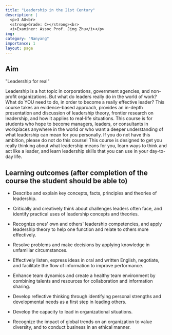 ```yaml
---
title: "Leadership in the 21st Century"
description: |
  <p>3 AU<br>
  <strong>Grade: C+</strong><br>
  <i>Examiner: Assoc Prof. Jing Zhu</i></p>
img:
category: "Nanyang"
importance: 1
layout: page
---
```


## Aim

"Leadership for real"

Leadership is a hot topic in corporations, government agencies, and non-profit organizations. But what do leaders really do in the world of work? What do YOU need to do, in order to become a really effective leader? This course takes an evidence-based approach, provides an in-depth presentation and discussion of leadership theory, frontier research on leadership, and how it applies to real-life situations. This course is for students who hope to become managers, leaders, or consultants in workplaces anywhere in the world or who want a deeper understanding of what leadership can mean for you personally. If you do not have this ambition, please do not do this course! This course is designed to get you really thinking about what leadership means for you, learn ways to think and act like a leader, and learn leadership skills that you can use in your day-to-day life.

## Learning outcomes (after completion of the course the student should be able to)

- Describe and explain key concepts, facts, principles and theories of leadership.

- Critically and creatively think about challenges leaders often face, and identify practical uses of leadership concepts and theories.

- Recognize ones' own and others' leadership competencies, and apply leadership theory to help one function and relate to others more effectively.

- Resolve problems and make decisions by applying knowledge in unfamiliar circumstances.

- Effectively listen, express ideas in oral and written English, negotiate, and facilitate the flow of information to improve performance.

- Enhance team dynamics and create a healthy team environment by combining talents and
  resources for collaboration and information sharing.

- Develop reflective thinking through identifying personal strengths and developmental needs as a first step in leading others.

- Develop the capacity to lead in organizational situations.

- Recognize the impact of global trends on an organization to value diversity, and to conduct business in an ethical manner.
